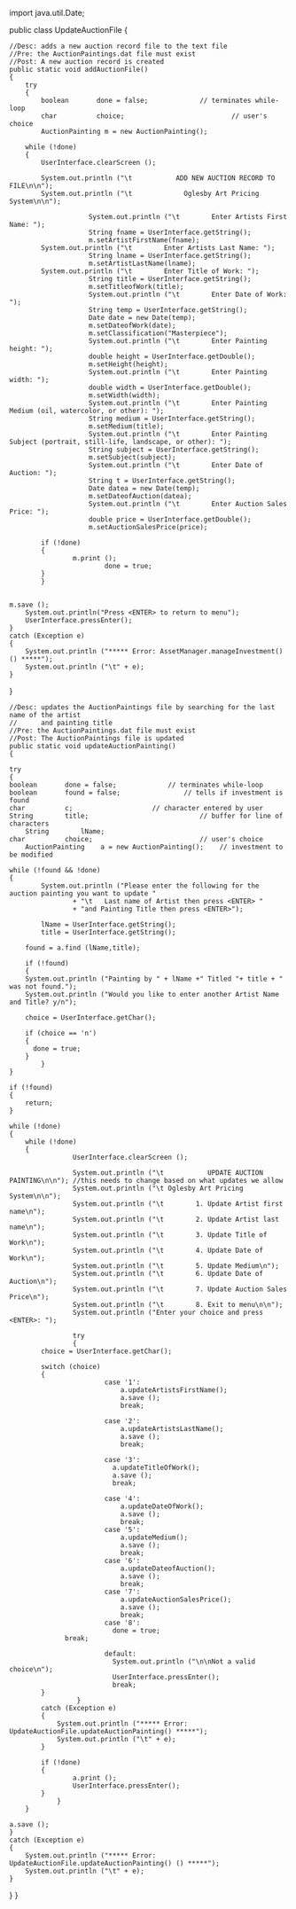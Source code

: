 
import java.util.Date;

public class UpdateAuctionFile
{

    //Desc: adds a new auction record file to the text file
    //Pre: the AuctionPaintings.dat file must exist
    //Post: A new auction record is created
    public static void addAuctionFile()	
    {
        try
        {
            boolean	      done = false;		        // terminates while-loop
            char	      choice;	                        // user's choice
            AuctionPainting m = new AuctionPainting(); 

		while (!done)
		{
			UserInterface.clearScreen ();

			System.out.println ("\t           ADD NEW AUCTION RECORD TO FILE\n\n");
			System.out.println ("\t             Oglesby Art Pricing System\n\n");

                        System.out.println ("\t        Enter Artists First Name: ");
                        String fname = UserInterface.getString();
                        m.setArtistFirstName(fname);
			System.out.println ("\t        Enter Artists Last Name: ");
                        String lname = UserInterface.getString();
                        m.setArtistLastName(lname);
			System.out.println ("\t        Enter Title of Work: ");
                        String title = UserInterface.getString();
                        m.setTitleofWork(title);
                        System.out.println ("\t        Enter Date of Work: ");
                        String temp = UserInterface.getString();
                        Date date = new Date(temp);
                        m.setDateofWork(date);
                        m.setClassification("Masterpiece");
                        System.out.println ("\t        Enter Painting height: ");
                        double height = UserInterface.getDouble();
                        m.setHeight(height);
                        System.out.println ("\t        Enter Painting width: ");
                        double width = UserInterface.getDouble();
                        m.setWidth(width);
                        System.out.println ("\t        Enter Painting Medium (oil, watercolor, or other): ");
                        String medium = UserInterface.getString();
                        m.setMedium(title);
                        System.out.println ("\t        Enter Painting Subject (portrait, still-life, landscape, or other): ");
                        String subject = UserInterface.getString();
                        m.setSubject(subject);
                        System.out.println ("\t        Enter Date of Auction: ");
                        String t = UserInterface.getString();
                        Date datea = new Date(temp);
                        m.setDateofAuction(datea);
                        System.out.println ("\t        Enter Auction Sales Price: ");
                        double price = UserInterface.getDouble();
                        m.setAuctionSalesPrice(price);

			if (!done)
			{
		            m.print ();
                            done = true;
			}
		    }
		

	m.save ();
        System.out.println("Press <ENTER> to return to menu");
        UserInterface.pressEnter();
    }
    catch (Exception e)
    {
	    System.out.println ("***** Error: AssetManager.manageInvestment() () *****");
	    System.out.println ("\t" + e);
    }

  }  
    
    //Desc: updates the AuctionPaintings file by searching for the last name of the artist
    //      and painting title
    //Pre: the AuctionPaintings.dat file must exist
    //Post: The AuctionPaintings file is updated
    public static void updateAuctionPainting()
    {

    try
    {
	boolean	      done = false;		        // terminates while-loop
	boolean	      found = false;		        // tells if investment is found
	char	      c;			        // character entered by user
	String        title;                            // buffer for line of characters
        String        lName;
	char	      choice;	                        // user's choice
        AuctionPainting    a = new AuctionPainting();    // investment to be modified

	while (!found && !done)
	{
            System.out.println ("Please enter the following for the auction painting you want to update "
                    + "\t   Last name of Artist then press <ENTER> "
                    + "and Painting Title then press <ENTER>"); 

            lName = UserInterface.getString();
            title = UserInterface.getString();

	    found = a.find (lName,title);

	    if (!found)
	    {
		System.out.println ("Painting by " + lName +" Titled "+ title + " was not found.");
		System.out.println ("Would you like to enter another Artist Name and Title? y/n");

		choice = UserInterface.getChar();

		if (choice == 'n')
		{
		  done = true;
		}
            }
	}

	if (!found)
	{
	    return;
	}

	while (!done)
	{
		while (!done)
		{
                    UserInterface.clearScreen ();

                    System.out.println ("\t           UPDATE AUCTION PAINTING\n\n"); //this needs to change based on what updates we allow
                    System.out.println ("\t Oglesby Art Pricing System\n\n");
                    System.out.println ("\t        1. Update Artist first name\n");
                    System.out.println ("\t        2. Update Artist last name\n");
                    System.out.println ("\t        3. Update Title of Work\n");
                    System.out.println ("\t        4. Update Date of Work\n");
                    System.out.println ("\t        5. Update Medium\n");
                    System.out.println ("\t        6. Update Date of Auction\n");
                    System.out.println ("\t        7. Update Auction Sales Price\n");
                    System.out.println ("\t        8. Exit to menu\n\n");
                    System.out.println ("Enter your choice and press <ENTER>: ");

                    try
                    {
			choice = UserInterface.getChar();

			switch (choice)
			{
                            case '1':
                                a.updateArtistsFirstName();
                                a.save ();
                                break;

                            case '2':
                                a.updateArtistsLastName();
                                a.save ();
                                break;
                            
                            case '3':
                              a.updateTitleOfWork();
                              a.save ();
                              break;

                            case '4':
                                a.updateDateOfWork();
                                a.save ();
                                break;
                            case '5':
                                a.updateMedium();
                                a.save ();
                                break;
                            case '6':
                                a.updateDateofAuction();
                                a.save ();
                                break;
                            case '7':
                                a.updateAuctionSalesPrice();
                                a.save ();
                                break;
                            case '8':
                              done = true;
				  break;

                            default:
                              System.out.println ("\n\nNot a valid choice\n");
                              UserInterface.pressEnter();
                              break;
			}
                     }
			catch (Exception e)
			{
			    System.out.println ("***** Error: UpdateAuctionFile.updateAuctionPainting() *****");
			    System.out.println ("\t" + e);
			}

			if (!done)
			{
		            a.print ();
		            UserInterface.pressEnter();
			}
                }
        }

	a.save ();
    }
    catch (Exception e)
    {
	    System.out.println ("***** Error: UpdateAuctionFile.updateAuctionPainting() () *****");
	    System.out.println ("\t" + e);
    }

  }
}

